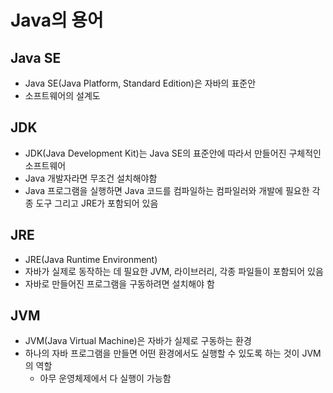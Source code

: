 # Java의 용어

## Java SE
- Java SE(Java Platform, Standard Edition)은 자바의 표준안
- 소프트웨어의 설계도

## JDK
- JDK(Java Development Kit)는 Java SE의 표준안에 따라서 만들어진 구체적인 소프트웨어
- Java 개발자라면 무조건 설치해야함
- Java 프로그램을 실행하면 Java 코드를 컴파일하는 컴파일러와 개발에 필요한 각종 도구 그리고 JRE가 포함되어 있음

## JRE
- JRE(Java Runtime Environment)
- 자바가 실제로 동작하는 데 필요한 JVM, 라이브러리, 각종 파일들이 포함되어 있음
- 자바로 만들어진 프로그램을 구동하려면 설치해야 함

## JVM
- JVM(Java Virtual Machine)은 자바가 실제로 구동하는 환경
- 하나의 자바 프로그램을 만들면 어떤 환경에서도 실행할 수 있도록 하는 것이 JVM의 역할
  - 아무 운영체제에서 다 실행이 가능함